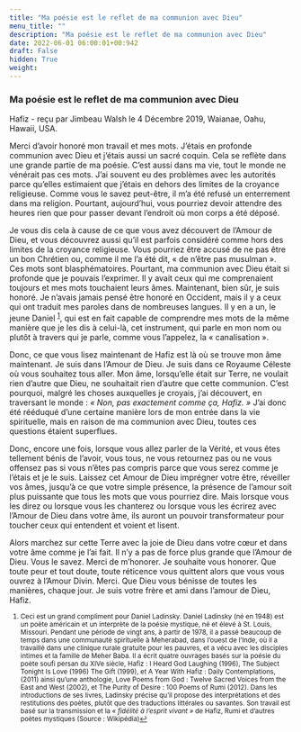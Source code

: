 ```yaml
---
title: "Ma poésie est le reflet de ma communion avec Dieu"
menu_title: ""
description: "Ma poésie est le reflet de ma communion avec Dieu"
date: 2022-06-01 06:00:01+00:942
draft: False
hidden: True
weight:
---
```

### Ma poésie est le reflet de ma communion avec Dieu

Hafiz - reçu par Jimbeau Walsh le 4 Décembre 2019, Waianae, Oahu, Hawaii, USA.

Merci d’avoir honoré mon travail et mes mots. J’étais en profonde communion avec Dieu et j’étais aussi un sacré coquin. Cela se reflète dans une grande partie de ma poésie. C’est aussi dans ma vie, tout le monde ne vénérait pas ces mots. J’ai souvent eu des problèmes avec les autorités parce qu’elles estimaient que j’étais en dehors des limites de la croyance religieuse. Comme vous le savez peut-être, il m’a été refusé un enterrement dans ma religion. Pourtant, aujourd’hui, vous pourriez devoir attendre des heures rien que pour passer devant l’endroit où mon corps a été déposé.

Je vous dis cela à cause de ce que vous avez découvert de l’Amour de Dieu, et vous découvrez aussi qu’il est parfois considéré comme hors des limites de la croyance religieuse. Vous pourriez être accusé de ne pas être un bon Chrétien ou, comme il me l’a été dit, « de n’être pas musulman ». Ces mots sont blasphématoires. Pourtant, ma communion avec Dieu était si profonde que je pouvais l’exprimer. Il y avait ceux qui me comprenaient toujours et mes mots touchaient leurs âmes. Maintenant, bien sûr, je suis honoré. Je n’avais jamais pensé être honoré en Occident, mais il y a ceux qui ont traduit mes paroles dans de nombreuses langues. Il y en a un, le jeune Daniel <sup id=”a1”>[1](#f1)</sup>, qui est en fait capable de comprendre mes mots de la même manière que je les dis à celui-là, cet instrument, qui parle en mon nom ou plutôt à travers qui je parle, comme vous l’appelez, la « canalisation ».

Donc, ce que vous lisez maintenant de Hafiz est là où se trouve mon âme maintenant. Je suis dans l’Amour de Dieu. Je suis dans ce Royaume Céleste où vous souhaitez tous aller. Mon âme, lorsqu’elle était sur Terre, ne voulait rien d’autre que Dieu, ne souhaitait rien d’autre que cette communion. C’est pourquoi, malgré les choses auxquelles je croyais, j’ai découvert, en traversant le monde : *« Non, pas exactement comme ça, Hafiz. »* J’ai donc été rééduqué d’une certaine manière lors de mon entrée dans la vie spirituelle, mais en raison de ma communion avec Dieu, toutes ces questions étaient superflues.

Donc, encore une fois, lorsque vous allez parler de la Vérité, et vous êtes tellement bénis de l’avoir, vous tous, ne vous retournez pas ou ne vous offensez pas si vous n’êtes pas compris parce que vous serez comme je l’étais et je le suis. Laissez cet Amour de Dieu imprégner votre être, réveiller vos âmes, jusqu’à ce que votre simple présence, la présence de l’amour soit plus puissante que tous les mots que vous pourriez dire. Mais lorsque vous les direz ou lorsque vous les chanterez ou lorsque vous les écrirez avec l’Amour de Dieu dans votre âme, ils auront un pouvoir transformateur pour toucher ceux qui entendent et voient et lisent.

Alors marchez sur cette Terre avec la joie de Dieu dans votre cœur et dans votre âme comme je l’ai fait. Il n’y a pas de force plus grande que l’Amour de Dieu. Vous le savez. Merci de m’honorer. Je souhaite vous honorer. Que toute peur et tout doute, toute réticence vous quittent alors que vous vous ouvrez à l’Amour Divin. Merci. Que Dieu vous bénisse de toutes les manières, chaque jour. Je suis votre frère et ami dans l’amour de Dieu, Hafiz.
<small>

1. <large id=”f1”>  Ceci est un grand compliment pour Daniel Ladinsky. Daniel Ladinsky (né en 1948) est un poète américain et un interprète de la poésie mystique, né et élevé à St. Louis, Missouri. Pendant une période de vingt ans, à partir de 1978, il a passé beaucoup de temps dans une communauté spirituelle à Meherabad, dans l’ouest de l’Inde, où il a travaillé dans une clinique rurale gratuite pour les pauvres, et a vécu avec les disciples intimes et la famille de Meher Baba. Il a écrit quatre ouvrages basés sur la poésie du poète soufi persan du XIVe siècle, Hafiz : I Heard God Laughing (1996), The Subject Tonight Is Love (1996) The Gift (1999), et A Year With Hafiz : Daily Contemplations, (2011) ainsi qu’une anthologie, Love Poems from God : Twelve Sacred Voices from the East and West (2002), et The Purity of Desire : 100 Poems of Rumi (2012). Dans les introductions de ses livres, Ladinsky précise qu’il propose des interprétations et des restitutions des poètes, plutôt que des traductions littérales ou savantes. Son travail est basé sur la transmission et la *« fidélité à l’esprit vivant »* de Hafiz, Rumi et d’autres poètes mystiques (Source : Wikipédia)[↩](#a1)
